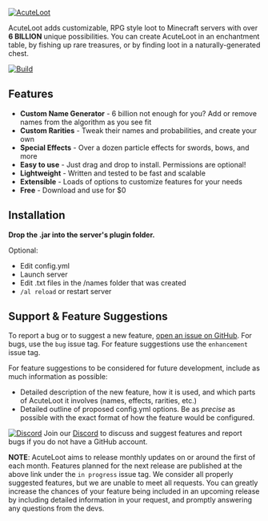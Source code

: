 [![AcuteLoot](https://i.imgur.com/YbJbYAf.png)](https://www.spigotmc.org/resources/acuteloot.81899/)

AcuteLoot adds customizable, RPG style loot to Minecraft servers with over **6 BILLION** unique possibilities. You can create AcuteLoot in an enchantment table, by fishing up rare treasures, or by finding loot in a naturally-generated chest.

[![Build](https://github.com/zizmax/AcuteLoot/actions/workflows/maven.yml/badge.svg)](https://github.com/zizmax/AcuteLoot/actions/workflows/maven.yml)

Features
--------
* **Custom Name Generator** - 6 billion not enough for you? Add or remove names from the algorithm as you see fit
* **Custom Rarities** - Tweak their names and probabilities, and create your own
* **Special Effects** - Over a dozen particle effects for swords, bows, and more
* **Easy to use** - Just drag and drop to install. Permissions are optional!
* **Lightweight** - Written and tested to be fast and scalable
* **Extensible** - Loads of options to customize features for your needs
* **Free** - Download and use for $0

Installation
-------
**Drop the .jar into the server's plugin folder.**

Optional:
* Edit config.yml
* Launch server
* Edit .txt files in the /names folder that was created
* `/al reload` or restart server


Support & Feature Suggestions
-------
To report a bug or to suggest a new feature, [open an issue on GitHub](https://github.com/zizmax/AcuteLoot/issues/new).
For bugs, use the `bug` issue tag. For feature suggestions use the `enhancement` issue tag.

For feature suggestions to be considered for future development, include as much information as possible:
* Detailed description of the new feature, how it is used, and which parts of AcuteLoot it involves (names, effects, rarities, etc.)
* Detailed outline of proposed config.yml options. Be as *precise* as possible with the exact format of how the feature would be configured.

[![Discord](https://i.imgur.com/2nu7We9.png)](https://discord.gg/BXhUUQEymg) Join our [Discord](https://discord.gg/BXhUUQEymg) to discuss and suggest features and report bugs if you do not have a GitHub account.

**NOTE**: AcuteLoot aims to release monthly updates on or around the first of each month. Features planned for the next release are published at the above link under the `in progress` issue tag. We consider all properly suggested features, but we are unable to meet all requests. You can greatly increase the chances of your feature being included in an upcoming release by including detailed information in your request, and promptly answering any questions from the devs.
